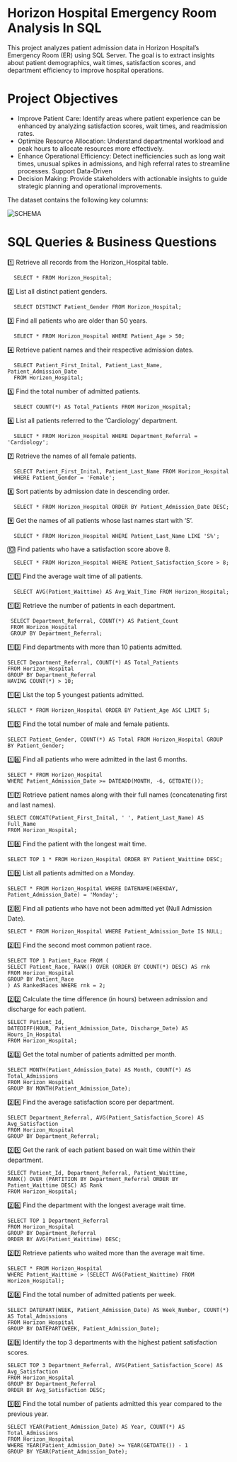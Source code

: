 # Horizon Hospital Emergency Room Analysis In SQL

This project analyzes patient admission data in Horizon Hospital’s Emergency Room (ER) using SQL Server. The goal is to extract insights about patient demographics, wait times, satisfaction scores, and department efficiency to improve hospital operations.

#  Project Objectives

  - Improve Patient Care: Identify areas where patient experience can be enhanced by analyzing satisfaction scores, wait times, and readmission rates.
  - Optimize Resource Allocation: Understand departmental workload and peak hours to allocate resources more effectively.
  - Enhance Operational Efficiency: Detect inefficiencies such as long wait times, unusual spikes in admissions, and high referral rates to streamline processes. Support Data-Driven 
  - Decision Making: Provide stakeholders with actionable insights to guide strategic planning and operational improvements.

The dataset contains the following key columns:

![SCHEMA](https://github.com/user-attachments/assets/2ca2ded4-99b8-40b7-a666-d4ee4148d077)

# SQL Queries & Business Questions

   1️⃣ Retrieve all records from the Horizon_Hospital table.

      SELECT * FROM Horizon_Hospital;
  
   2️⃣ List all distinct patient genders.

      SELECT DISTINCT Patient_Gender FROM Horizon_Hospital;

   3️⃣ Find all patients who are older than 50 years.

      SELECT * FROM Horizon_Hospital WHERE Patient_Age > 50;
  
   4️⃣ Retrieve patient names and their respective admission dates.

      SELECT Patient_First_Inital, Patient_Last_Name, Patient_Admission_Date 
      FROM Horizon_Hospital;

   5️⃣ Find the total number of admitted patients.

      SELECT COUNT(*) AS Total_Patients FROM Horizon_Hospital;

   6️⃣ List all patients referred to the ‘Cardiology’ department.

      SELECT * FROM Horizon_Hospital WHERE Department_Referral = 'Cardiology';

   7️⃣ Retrieve the names of all female patients.

      SELECT Patient_First_Inital, Patient_Last_Name FROM Horizon_Hospital 
      WHERE Patient_Gender = 'Female';

  8️⃣ Sort patients by admission date in descending order.

      SELECT * FROM Horizon_Hospital ORDER BY Patient_Admission_Date DESC;

  9️⃣ Get the names of all patients whose last names start with ‘S’.

      SELECT * FROM Horizon_Hospital WHERE Patient_Last_Name LIKE 'S%';

  🔟 Find patients who have a satisfaction score above 8.

      SELECT * FROM Horizon_Hospital WHERE Patient_Satisfaction_Score > 8;

  1️⃣1️⃣ Find the average wait time of all patients.

      SELECT AVG(Patient_Waittime) AS Avg_Wait_Time FROM Horizon_Hospital;

  1️⃣2️⃣ Retrieve the number of patients in each department.

     SELECT Department_Referral, COUNT(*) AS Patient_Count 
     FROM Horizon_Hospital 
     GROUP BY Department_Referral;

  1️⃣3️⃣ Find departments with more than 10 patients admitted.

    SELECT Department_Referral, COUNT(*) AS Total_Patients 
    FROM Horizon_Hospital 
    GROUP BY Department_Referral 
    HAVING COUNT(*) > 10;
    
1️⃣4️⃣ List the top 5 youngest patients admitted.

    SELECT * FROM Horizon_Hospital ORDER BY Patient_Age ASC LIMIT 5;

1️⃣5️⃣ Find the total number of male and female patients.

    SELECT Patient_Gender, COUNT(*) AS Total FROM Horizon_Hospital GROUP BY Patient_Gender;

1️⃣6️⃣ Find all patients who were admitted in the last 6 months.

    SELECT * FROM Horizon_Hospital 
    WHERE Patient_Admission_Date >= DATEADD(MONTH, -6, GETDATE());

1️⃣7️⃣ Retrieve patient names along with their full names (concatenating first and last names).

    SELECT CONCAT(Patient_First_Inital, ' ', Patient_Last_Name) AS Full_Name 
    FROM Horizon_Hospital;
    
1️⃣8️⃣ Find the patient with the longest wait time.

    SELECT TOP 1 * FROM Horizon_Hospital ORDER BY Patient_Waittime DESC;

1️⃣9️⃣ List all patients admitted on a Monday.

    SELECT * FROM Horizon_Hospital WHERE DATENAME(WEEKDAY, Patient_Admission_Date) = 'Monday';

2️⃣0️⃣ Find all patients who have not been admitted yet (Null Admission Date).

    SELECT * FROM Horizon_Hospital WHERE Patient_Admission_Date IS NULL;

2️⃣1️⃣ Find the second most common patient race.

    SELECT TOP 1 Patient_Race FROM (
    SELECT Patient_Race, RANK() OVER (ORDER BY COUNT(*) DESC) AS rnk 
    FROM Horizon_Hospital 
    GROUP BY Patient_Race
    ) AS RankedRaces WHERE rnk = 2;

2️⃣2️⃣ Calculate the time difference (in hours) between admission and discharge for each patient.

    SELECT Patient_Id, 
    DATEDIFF(HOUR, Patient_Admission_Date, Discharge_Date) AS Hours_In_Hospital 
    FROM Horizon_Hospital;

2️⃣3️⃣ Get the total number of patients admitted per month.

    SELECT MONTH(Patient_Admission_Date) AS Month, COUNT(*) AS Total_Admissions 
    FROM Horizon_Hospital 
    GROUP BY MONTH(Patient_Admission_Date);
    
2️⃣4️⃣ Find the average satisfaction score per department.

    SELECT Department_Referral, AVG(Patient_Satisfaction_Score) AS Avg_Satisfaction 
    FROM Horizon_Hospital 
    GROUP BY Department_Referral;
    
2️⃣5️⃣ Get the rank of each patient based on wait time within their department.

    SELECT Patient_Id, Department_Referral, Patient_Waittime, 
    RANK() OVER (PARTITION BY Department_Referral ORDER BY Patient_Waittime DESC) AS Rank 
    FROM Horizon_Hospital;
    
2️⃣6️⃣ Find the department with the longest average wait time.

    SELECT TOP 1 Department_Referral 
    FROM Horizon_Hospital 
    GROUP BY Department_Referral 
    ORDER BY AVG(Patient_Waittime) DESC;
    
2️⃣7️⃣ Retrieve patients who waited more than the average wait time.

    SELECT * FROM Horizon_Hospital 
    WHERE Patient_Waittime > (SELECT AVG(Patient_Waittime) FROM Horizon_Hospital);
    
2️⃣8️⃣ Find the total number of admitted patients per week.

    SELECT DATEPART(WEEK, Patient_Admission_Date) AS Week_Number, COUNT(*) AS Total_Admissions 
    FROM Horizon_Hospital 
    GROUP BY DATEPART(WEEK, Patient_Admission_Date);

2️⃣9️⃣ Identify the top 3 departments with the highest patient satisfaction scores.

    SELECT TOP 3 Department_Referral, AVG(Patient_Satisfaction_Score) AS Avg_Satisfaction 
    FROM Horizon_Hospital 
    GROUP BY Department_Referral 
    ORDER BY Avg_Satisfaction DESC;
    
3️⃣0️⃣ Find the total number of patients admitted this year compared to the previous year.

    SELECT YEAR(Patient_Admission_Date) AS Year, COUNT(*) AS Total_Admissions 
    FROM Horizon_Hospital 
    WHERE YEAR(Patient_Admission_Date) >= YEAR(GETDATE()) - 1 
    GROUP BY YEAR(Patient_Admission_Date);


